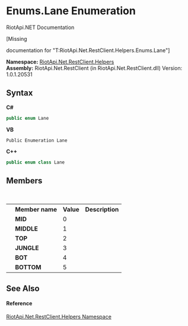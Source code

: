 # Enums.Lane Enumeration
RiotApi.NET Documentation 

\[Missing <summary> documentation for "T:RiotApi.Net.RestClient.Helpers.Enums.Lane"\]

**Namespace:**&nbsp;<a href="462957ad-7f36-13b9-0984-0a2de37ad030">RiotApi.Net.RestClient.Helpers</a><br />**Assembly:**&nbsp;RiotApi.Net.RestClient (in RiotApi.Net.RestClient.dll) Version: 1.0.1.20531

## Syntax

**C#**<br />
``` C#
public enum Lane
```

**VB**<br />
``` VB
Public Enumeration Lane
```

**C++**<br />
``` C++
public enum class Lane
```


## Members
&nbsp;<table><tr><th></th><th>Member name</th><th>Value</th><th>Description</th></tr><tr><td /><td target="F:RiotApi.Net.RestClient.Helpers.Enums.Lane.MID">**MID**</td><td>0</td><td /></tr><tr><td /><td target="F:RiotApi.Net.RestClient.Helpers.Enums.Lane.MIDDLE">**MIDDLE**</td><td>1</td><td /></tr><tr><td /><td target="F:RiotApi.Net.RestClient.Helpers.Enums.Lane.TOP">**TOP**</td><td>2</td><td /></tr><tr><td /><td target="F:RiotApi.Net.RestClient.Helpers.Enums.Lane.JUNGLE">**JUNGLE**</td><td>3</td><td /></tr><tr><td /><td target="F:RiotApi.Net.RestClient.Helpers.Enums.Lane.BOT">**BOT**</td><td>4</td><td /></tr><tr><td /><td target="F:RiotApi.Net.RestClient.Helpers.Enums.Lane.BOTTOM">**BOTTOM**</td><td>5</td><td /></tr></table>

## See Also


#### Reference
<a href="462957ad-7f36-13b9-0984-0a2de37ad030">RiotApi.Net.RestClient.Helpers Namespace</a><br />